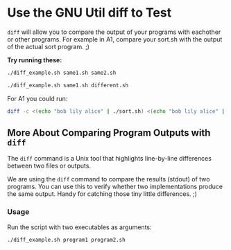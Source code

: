 # Use the GNU Util diff to Test

`diff` will allow you to compare the output of your programs with eachother or other programs. For example in A1, compare your sort.sh with the output of the actual sort program. ;)

**Try running these:**

```bash
./diff_example.sh same1.sh same2.sh 

./diff_example.sh same1.sh different.sh
```

For A1 you could run:
```bash
diff -c <(echo "bob lily alice" | ./sort.sh) <(echo "bob lily alice" | sort)
```

## More About Comparing Program Outputs with `diff`

The `diff` command is a Unix tool that highlights line-by-line differences between two files or outputs.  

We are using the `diff` command to compare the results (stdout) of two programs. You can use this to verify whether two implementations produce the same output. Handy for catching those tiny little differences. ;)

### Usage

Run the script with two executables as arguments:

```bash
./diff_example.sh program1 program2.sh
```